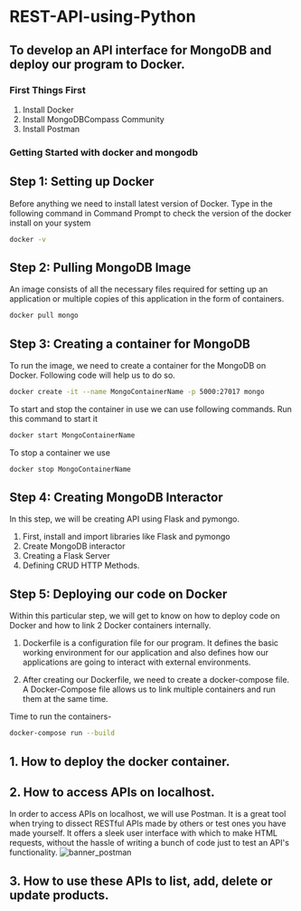 # REST-API-using-Python

To develop an API interface for MongoDB and deploy our program to Docker.
---
### First Things First 
1. Install Docker
2. Install MongoDBCompass Community
3. Install Postman

### Getting Started with docker and mongodb

Step 1: Setting up Docker
-------------------------
Before anything we need to install latest version of Docker. Type in the following command in Command Prompt to check the version of the docker install on your system
```bash
docker -v
```

Step 2: Pulling MongoDB Image
-----------------------------
An image consists of all the necessary files required for setting up an application or multiple copies of this application in the form of containers.
```bash 
docker pull mongo
```

Step 3: Creating a container for MongoDB
----------------------------------------
To run the image, we need to create a container for the MongoDB on Docker. Following code will help us to do so.
```bash
docker create -it --name MongoContainerName -p 5000:27017 mongo
```
To start and stop the container in use we can use following commands. 
Run this command to start it
```bash 
docker start MongoContainerName
```
To stop a container we use
```bash
docker stop MongoContainerName
```

Step 4: Creating MongoDB Interactor
-----------------------------------
In this step, we will be creating API using Flask and pymongo.

 1. First, install and import libraries like Flask and pymongo
 2. Create MongoDB interactor
 3. Creating a Flask Server
 4. Defining CRUD HTTP Methods.
 
Step 5: Deploying our code on Docker
------------------------------------
Within this particular step, we will get to know on how to deploy code on Docker and how to link 2 Docker containers internally.
 1. Dockerfile is a configuration file for our program. It defines the basic working environment for our application and also defines how our applications are going to interact with external environments.

 2. After creating our Dockerfile, we need to create a docker-compose file. A Docker-Compose file allows us to link multiple containers and run them at the same time.
      
Time to run the containers-
```bash
docker-compose run --build    
```

## 1. How to deploy the docker container.
## 2. How to access APIs on localhost.
In order to access APIs on localhost, we will use Postman. It is a great tool when trying to dissect RESTful APIs made by others or test ones you have made yourself. It offers a sleek user interface with which to make HTML requests, without the hassle of writing a bunch of code just to test an API's functionality.
![banner_postman](https://mms.businesswire.com/media/20200206005191/en/728482/22/pm-logo-vert.jpg)
## 3. How to use these APIs to list, add, delete or update products.
